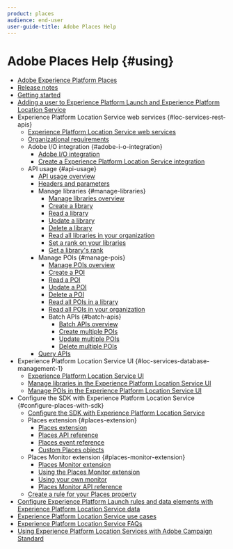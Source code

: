 ```yaml
---
product: places
audience: end-user
user-guide-title: Adobe Places Help
---
```


# Adobe Places Help {#using}

+ [Adobe Experience Platform Places](home.md)
+ [Release notes](release-notes.md)
+ [Getting started](getting-started.md)
+ [Adding a user to Experience Platform Launch and Experience Platform Location Service](adding-a-user-to-launch-loc-services.md)
+ Experience Platform Location Service web services {#loc-services-rest-apis}
  + [Experience Platform Location Service web services](loc-services-rest-apis/loc-services-web-services.md)
  + [Organizational requirements](loc-services-rest-apis/organizational-requirements.md)
  + Adobe I/O integration {#adobe-i-o-integration}
    + [Adobe I/O integration](loc-services-rest-apis/adobe-i-o-integration/adobe-i-o-integration.md)
    + [Create a Experience Platform Location Service integration](loc-services-rest-apis/adobe-i-o-integration/create-a-loc-services-integration.md)
  + API usage {#api-usage}
    + [API usage overview](loc-services-rest-apis/api-usage/api-usage.md)
    + [Headers and parameters](loc-services-rest-apis/api-usage/headers-and-parameters.md)
    + Manage libraries {#manage-libraries}
      + [Manage libraries overview](loc-services-rest-apis/api-usage/manage-libraries/manage-libraries.md)
      + [Create a library](loc-services-rest-apis/api-usage/manage-libraries/create-a-library.md)
      + [Read a library](loc-services-rest-apis/api-usage/manage-libraries/read-a-library.md)
      + [Update a library](loc-services-rest-apis/api-usage/manage-libraries/update-a-library.md)
      + [Delete a library](loc-services-rest-apis/api-usage/manage-libraries/delete-a-library.md)
      + [Read all libraries in your organization](loc-services-rest-apis/api-usage/manage-libraries/read-all-libraries-in-your-organization.md)
      + [Set a rank on your libraries](loc-services-rest-apis/api-usage/manage-libraries/set-a-ran-on-your-libraries.md)
      + [Get a library's rank](loc-services-rest-apis/api-usage/manage-libraries/get-a-librarys-rank.md)
    + Manage POIs {#manage-pois}
      + [Manage POIs overview](loc-services-rest-apis/api-usage/manage-pois/manage-pois.md)
      + [Create a POI](loc-services-rest-apis/api-usage/manage-pois/create-a-poi.md)
      + [Read a POI](loc-services-rest-apis/api-usage/manage-pois/read-a-poi.md)
      + [Update a POI](loc-services-rest-apis/api-usage/manage-pois/update-a-poi.md)
      + [Delete a POI](loc-services-rest-apis/api-usage/manage-pois/delete-a-poi.md)
      + [Read all POIs in a library](loc-services-rest-apis/api-usage/manage-pois/read-all-pois-in-a-library.md)
      + [Read all POIs in your organization](loc-services-rest-apis/api-usage/manage-pois/read-all-pois-in-your-organization.md)
      + Batch APIs {#batch-apis}
        + [Batch APIs overview](loc-services-rest-apis/api-usage/manage-pois/batch-apis/batch-apis.md)
        + [Create multiple POIs](loc-services-rest-apis/api-usage/manage-pois/batch-apis/create-multiple-pois.md)
        + [Update multiple POIs](loc-services-rest-apis/api-usage/manage-pois/batch-apis/update-multiple-pois.md)
        + [Delete multiple POIs](loc-services-rest-apis/api-usage/manage-pois/batch-apis/update-multiple-pois.md)
    + [Query APIs](loc-services-rest-apis/api-usage/query-apis.md)
+ Experience Platform Location Service UI {#loc-services-database-management-1}
  + [Experience Platform Location Service UI](loc-services-database-management-1/loc-services-database-management.md)
  + [Manage libraries in the Experience Platform Location Service UI](loc-services-database-management-1/manage-libraries-in-the-loc-services-ui.md)
  + [Manage POIs in the Experience Platform Location Service UI](loc-services-database-management-1/managing-pois-in-the-loc-services-ui.md)
+ Configure the SDK with Experience Platform Location Service {#configure-places-with-sdk}
  + [Configure the SDK with Experience Platform Location Service](configure-places-in-the-sdk/configure-places-in-the-sdk.md)
  + Places extension {#places-extension}
    + [Places extension](configure-places-in-the-sdk/places-extension/places-extension.md)
    + [Places API reference](configure-places-in-the-sdk/places-extension/places-api-reference.md)
    + [Places event reference](configure-places-in-the-sdk/places-extension/places-event-ref.md)
    + [Custom Places objects](configure-places-in-the-sdk/places-extension/cust-places-objects.md)
  + Places Monitor extension {#places-monitor-extension}
    + [Places Monitor extension](configure-places-in-the-sdk/places-monitor-extension/places-monitor-extension.md)
    + [Using the Places Monitor extension](configure-places-in-the-sdk/places-monitor-extension/using-places-monitor-extension.md)
    + [Using your own monitor](configure-places-in-the-sdk/places-monitor-extension/using-your-own-monitor.md)
    + [Places Monitor API reference](configure-places-in-the-sdk/places-monitor-extension/places-monitor-api-reference.md)
  + [Create a rule for your Places property](configure-places-in-the-sdk/create-rule-places-property.md)
+ [Configure Experience Platform Launch rules and data elements with Experience Platform Location Service data](rules-data-elements-loc-services-data.md)
+ [Experience Platform Location Service use cases](loc-services-use-cases.md)
+ [Experience Platform Location Service FAQs](loc-services-faqs.md)
+ [Using Experience Platform Location Services with Adobe Campaign Standard](using-loc-services-with-acs.md)
